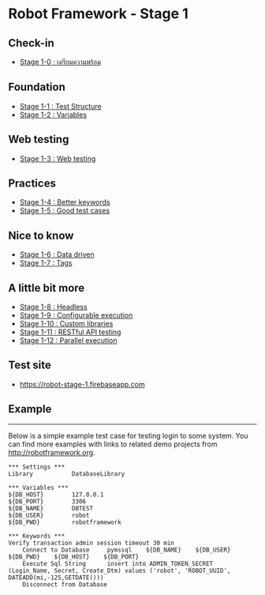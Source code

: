 # Robot Framework - Stage 1

## Check-in

* [Stage 1-0 : เตรียมความพร้อม](1-0/README.md)

## Foundation

* [Stage 1-1 : Test Structure](1-1/README.md)
* [Stage 1-2 : Variables](1-2/README.md)

## Web testing

* [Stage 1-3 : Web testing](1-3/README.md)

## Practices

* [Stage 1-4 : Better keywords](1-4/README.md)
* [Stage 1-5 : Good test cases](1-5/README.md)

## Nice to know

* [Stage 1-6 : Data driven](1-6/README.md)
* [Stage 1-7 : Tags](1-7/README.md)

## A little bit more

* [Stage 1-8 : Headless](1-8/README.md)
* [Stage 1-9 : Configurable execution](1-9/README.md)
* [Stage 1-10 : Custom libraries](1-10/README.md)
* [Stage 1-11 : RESTful API testing](1-11/README.md)
* [Stage 1-12 : Parallel execution](1-12/README.md)

## Test site

* https://robot-stage-1.firebaseapp.com


## Example
-------

Below is a simple example test case for testing login to some system.
You can find more examples with links to related demo projects from
http://robotframework.org.


    *** Settings ***
    Library           DatabaseLibrary

    *** Variables ***
    ${DB_HOST}        127.0.0.1
    ${DB_PORT}        3306
    ${DB_NAME}        DBTEST
    ${DB_USER}        robot
    ${DB_PWD}         robotframework

    *** Keywords ***
    Verify transaction admin session timeout 30 min
        Connect to Database     pymssql    ${DB_NAME}    ${DB_USER}    ${DB_PWD}    ${DB_HOST}    ${DB_PORT}
        Execute Sql String      insert into ADMIN_TOKEN_SECRET (Login_Name, Secret, Create_Dtm) values ('robot', 'ROBOT_UUID', DATEADD(mi,-125,GETDATE()))
        Disconnect from Database
